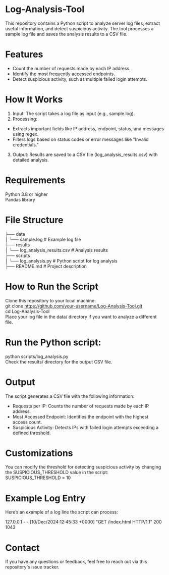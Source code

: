 # Log-Analysis-Tool
This repository contains a Python script to analyze server log files, extract useful information, and detect suspicious activity. The tool processes a sample log file and saves the analysis results to a CSV file.

# Features
- Count the number of requests made by each IP address.
- Identify the most frequently accessed endpoints.
- Detect suspicious activity, such as multiple failed login attempts.

# How It Works
1. Input: The script takes a log file as input (e.g., sample.log).
2. Processing:
  - Extracts important fields like IP address, endpoint, status, and messages using regex.
  - Filters logs based on status codes or error messages like "Invalid credentials."
3. Output: Results are saved to a CSV file (log_analysis_results.csv) with detailed analysis.

# Requirements
Python 3.8 or higher<br/> 
Pandas library

# File Structure
├── data<br/>
│   └── sample.log               # Example log file<br/>
├── results<br/>
│   └── log_analysis_results.csv # Analysis results<br/>
├── scripts<br/>
│   └── log_analysis.py          # Python script for log analysis<br/>
├── README.md                    # Project description

# How to Run the Script
Clone this repository to your local machine:<br/>
  git clone https://github.com/your-username/Log-Analysis-Tool.git<br/>
  cd Log-Analysis-Tool<br/>
Place your log file in the data/ directory if you want to analyze a different file.

# Run the Python script:
  python scripts/log_analysis.py<br/>
Check the results/ directory for the output CSV file.

# Output
The script generates a CSV file with the following information:
  - Requests per IP: Counts the number of requests made by each IP address.
  - Most Accessed Endpoint: Identifies the endpoint with the highest access count.
  - Suspicious Activity: Detects IPs with failed login attempts exceeding a defined threshold.
   
# Customizations
You can modify the threshold for detecting suspicious activity by changing the SUSPICIOUS_THRESHOLD value in the script:<br/>
  SUSPICIOUS_THRESHOLD = 10
  
# Example Log Entry
Here’s an example of a log line the script can process:<br/>

 127.0.0.1 - - [10/Dec/2024:12:45:33 +0000] "GET /index.html HTTP/1.1" 200 1043
 
# Contact
If you have any questions or feedback, feel free to reach out via this repository's issue tracker.
